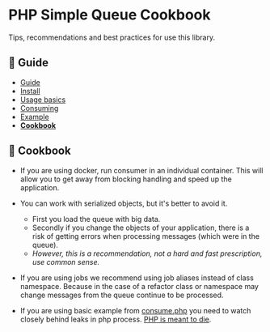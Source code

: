 PHP Simple Queue Cookbook
=========================

Tips, recommendations and best practices for use this library.


## :book: Guide

* [Guide](./README.md)
* [Install](./install.md)
* [Usage basics](./usage.md)
* [Consuming](./consuming.md)
* [Example](./example.md)
* **[Cookbook](./cookbook.md)**


## :page_facing_up: Cookbook

- If you are using docker, run consumer in an individual container. This will allow you to get away from blocking handling and speed up the application.

- You can work with serialized objects, but it's better to avoid it. 
    - First you load the queue with big data.
    - Secondly if you change the objects of your application, there is a risk of getting errors when processing messages (which were in the queue).
    - *However, this is a recommendation, not a hard and fast prescription, use common sense.*
    
- If you are using jobs we recommend using job aliases instead of class namespace. Because in the case of a refactor class or namespace may change messages from the queue continue to be processed.

- If you are using basic example from [consume.php](../../example/consume.php) you need to watch closely behind leaks in php process. [PHP is meant to die](https://software-gunslinger.tumblr.com/post/47131406821/php-is-meant-to-die).